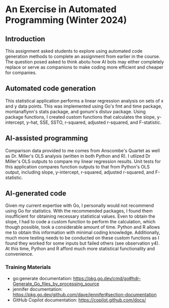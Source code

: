 # An Exercise in Automated Programming (Winter 2024)
## Introduction
This assignment asked students to explore using automated code generation methods to complete an assignment from earlier in the course. The question posed asked to think abotu how AI bots may either completely replace or serve as companions to make coding more efficient and cheaper for companies.
## Automated code generation
This statistical application performs a linear regression analysis on sets of x and y data points. This was implemented using Go's fmt and time package, montanaflynn's stats package, and gonum's distuv package. Using package functions, I created custom functions that calculates the slope, y-intercept, y-hat, SSE, SSTO, r-squared, adjusted r-squared, and F-statistic.
## AI-assisted programming
Comparison data provided to me comes from Anscombe's Quartet as well as Dr. Miller's OLS analysis (written in both Python and R). I utlized Dr Miller's OLS outputs to compare my linear regression results. Unit tests for this application compares function outputs to that from Python's OLS output, including slope, y-intercept, r-squared, adjusted r-squared, and F-statistic.
## AI-generated code
Given my current expertise with Go, I personally would not recommend using Go for statistics. With the recommended packages, I found them insufficient for obtaining necessary statistical values. Even to obtain the slope, I had to code a custom function to perform the calculation, which though possible, took a considerable amount of time. Python and R allows me to obtain this information with minimal coding knowledge. Additionally, much more testing needs to be conducted on these custom functions as I found they worked for some inputs but failed others (see observation y4). At this time, Python and R afford much more statistical functionality and convenience.
### Training Materials
- go:generate documentation: https://pkg.go.dev/cmd/go#hdr-Generate_Go_files_by_processing_source
- jennifer documentation: https://pkg.go.dev/github.com/dave/jennifer#section-documentation
- GitHub Copilot documentation: https://copilot.github.com/docs/
